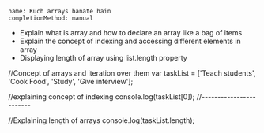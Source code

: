 ```ngMeta
name: Kuch arrays banate hain
completionMethod: manual
```

- Explain what is array and how to declare an array like a bag of items
- Explain the concept of indexing and accessing different elements in array
- Displaying length of array using list.length property

//Concept of arrays and iteration over them
var taskList = ['Teach students', 'Cook Food', 'Study', 'Give interview'];

//explaining concept of indexing
console.log(taskList[0]);
//------------------------

//Explaining length of arrays
console.log(taskList.length);
